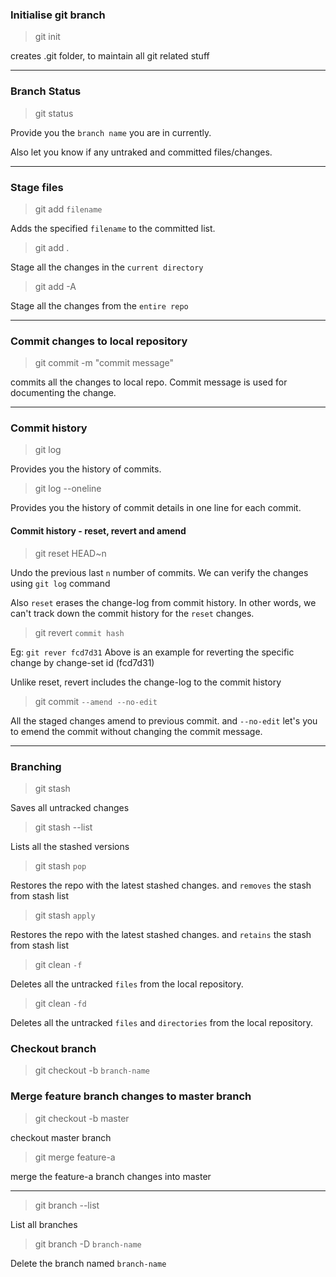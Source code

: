 ### Initialise git branch

> git init

creates .git folder, to maintain all git related stuff

<hr />

### Branch Status

> git status

Provide you the `branch name` you are in currently.

Also let you know if any untraked and committed files/changes.

<hr />

### Stage files

> git add `filename`

Adds the specified `filename` to the committed list.

> git add . 

Stage all the changes in the `current directory`

> git add -A

Stage all the changes from the `entire repo`

<hr />

### Commit changes to local repository

> git commit -m "commit message"

commits all the changes to local repo. Commit message is used for documenting the change.

<hr />

### Commit history

> git log

Provides you the history of commits.

> git log --oneline

Provides you the history of commit details in one line for each commit.


#### Commit history - reset, revert and amend

> git reset HEAD~n

Undo the previous last `n` number of commits.
We can verify the changes using `git log` command

Also `reset` erases the change-log from commit history. In other words, we can't track down the commit history for the `reset` changes.

> git revert `commit hash`

Eg: `git rever fcd7d31`
Above is an example for reverting the specific change by change-set id (fcd7d31)

Unlike reset, revert includes the change-log to the commit history


> git commit `--amend --no-edit`

All the staged changes amend to previous commit. and `--no-edit` let's you to emend the commit without changing the commit message.

<hr />

### Branching

> git stash

Saves all untracked changes 

> git stash --list

Lists all the stashed versions

> git stash `pop`

Restores the repo with the latest stashed changes. and `removes` the stash from stash list

> git stash `apply`

Restores the repo with the latest stashed changes. and `retains` the stash from stash list

> git clean `-f`

Deletes all the untracked `files` from the local repository.

> git clean `-fd`

Deletes all the untracked `files` and `directories` from the local repository.


### Checkout branch

> git checkout -b `branch-name`

### Merge feature branch changes to master branch

> git checkout -b master

checkout master branch

> git merge feature-a

merge the feature-a branch changes into master

<hr />

> git branch --list

List all branches

> git branch -D `branch-name`

Delete the branch named `branch-name`